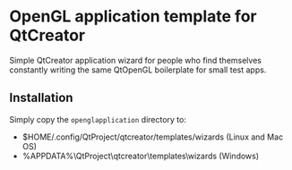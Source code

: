 OpenGL application template for QtCreator
=========================================

Simple QtCreator application wizard for people who find themselves 
constantly writing the same QtOpenGL boilerplate for small test apps.


## Installation

Simply copy the ```openglapplication``` directory to:
* $HOME/.config/QtProject/qtcreator/templates/wizards (Linux and Mac OS)
* %APPDATA%\QtProject\qtcreator\templates\wizards (Windows)
